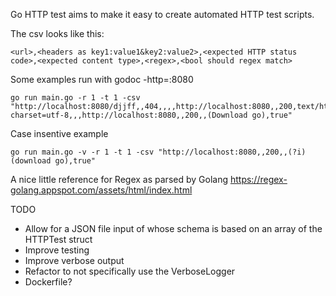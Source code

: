 Go HTTP test aims to make it easy to create automated HTTP test scripts.

The csv looks like this:

    <url>,<headers as key1:value1&key2:value2>,<expected HTTP status code>,<expected content type>,<regex>,<bool should regex match>


Some examples run with godoc -http=:8080

    go run main.go -r 1 -t 1 -csv "http://localhost:8080/djjff,,404,,,,http://localhost:8080,,200,text/html; charset=utf-8,,,http://localhost:8080,,200,,(Download go),true"

Case insentive example

    go run main.go -v -r 1 -t 1 -csv "http://localhost:8080,,200,,(?i)(download go),true"


A nice little reference for Regex as parsed by Golang
https://regex-golang.appspot.com/assets/html/index.html

 TODO

 * Allow for a JSON file input of whose schema is based on an array of the HTTPTest struct
 * Improve testing
 * Improve verbose output
 * Refactor to not specifically use the VerboseLogger
 * Dockerfile?

